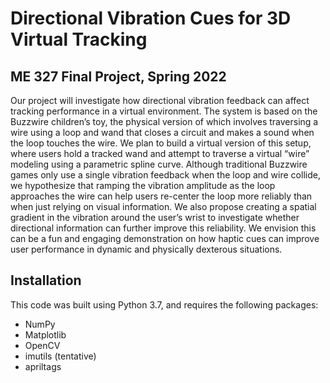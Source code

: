 # Directional Vibration Cues for 3D Virtual Tracking
## ME 327 Final Project, Spring 2022

Our project will investigate how directional vibration feedback can affect tracking performance in a virtual environment. The system is based on the Buzzwire children’s toy, the physical version of which involves traversing a wire using a loop and wand that closes a circuit and makes a sound when the loop touches the wire. We plan to build a virtual version of this setup, where users hold a tracked wand and attempt to traverse a virtual “wire” modeling using a parametric spline curve. Although traditional Buzzwire games only use a single vibration feedback when the loop and wire collide, we hypothesize that ramping the vibration amplitude as the loop approaches the wire can help users re-center the loop more reliably than when just relying on visual information. We also propose creating a spatial gradient in the vibration around the user’s wrist to investigate whether directional information can further improve this reliability. We envision this can be a fun and engaging demonstration on how haptic cues can improve user performance in dynamic and physically dexterous situations.

## Installation
This code was built using Python 3.7, and requires the following packages:
 * NumPy
 * Matplotlib
 * OpenCV
 * imutils (tentative)
 * apriltags
